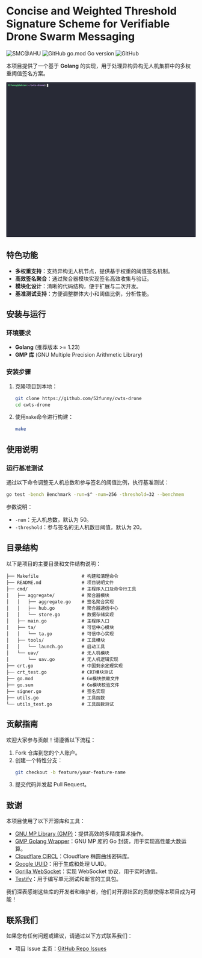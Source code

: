# Concise and Weighted Threshold Signature Scheme for Verifiable Drone Swarm Messaging

![SMC@AHU](https://img.shields.io/badge/SMC@-AHU-blue)
![GitHub go.mod Go version](https://img.shields.io/github/go-mod/go-version/52funny/cwts-drone)
![GitHub](https://img.shields.io/github/license/52funny/cwts-drone)

本项目提供了一个基于 **Golang** 的实现，用于处理异构异构无人机集群中的多权重阈值签名方案。

![Demo](demo.gif)

## 特色功能

- **多权重支持**：支持异构无人机节点，提供基于权重的阈值签名机制。
- **高效签名聚合**：通过聚合器模块实现签名高效收集与验证。
- **模块化设计**：清晰的代码结构，便于扩展与二次开发。
- **基准测试支持**：方便调整群体大小和阈值比例，分析性能。

## 安装与运行

### 环境要求

- **Golang** (推荐版本 >= 1.23)
- **GMP 库** (GNU Multiple Precision Arithmetic Library)

### 安装步骤

1. 克隆项目到本地：

   ```bash
   git clone https://github.com/52funny/cwts-drone
   cd cwts-drone
   ```

2. 使用`make`命令进行构建：
   ```bash
   make
   ```

## 使用说明

### 运行基准测试

通过以下命令调整无人机总数和参与签名的阈值比例，执行基准测试：

```bash
go test -bench Benchmark -run=$^ -num=256 -threshold=32 --benchmem
```

参数说明：

- `-num`：无人机总数，默认为 50。
- `-threshold`：参与签名的无人机数目阈值，默认为 20。

## 目录结构

以下是项目的主要目录和文件结构说明：

```
├── Makefile                # 构建和清理命令
├── README.md               # 项目说明文件
├── cmd/                    # 主程序入口及命令行工具
│   ├── aggregate/          # 聚合器模块
│   │   ├── aggregate.go    # 签名聚合实现
│   │   ├── hub.go          # 聚合器通信中心
│   │   └── store.go        # 数据存储实现
│   ├── main.go             # 主程序入口
│   ├── ta/                 # 可信中心模块
│   │   └── ta.go           # 可信中心实现
│   ├── tools/              # 工具模块
│   │   └── launch.go       # 启动工具
│   └── uav/                # 无人机模块
│       └── uav.go          # 无人机逻辑实现
├── crt.go                  # 中国剩余定理实现
├── crt_test.go             # CRT模块测试
├── go.mod                  # Go模块依赖文件
├── go.sum                  # Go模块校验文件
├── signer.go               # 签名实现
├── utils.go                # 工具函数
└── utils_test.go           # 工具函数测试
```

## 贡献指南

欢迎大家参与贡献！请遵循以下流程：

1. Fork 仓库到您的个人账户。
2. 创建一个特性分支：
   ```bash
   git checkout -b feature/your-feature-name
   ```
3. 提交代码并发起 Pull Request。

## 致谢

本项目使用了以下开源库和工具：

- [GNU MP Library (GMP)](https://gmplib.org/)：提供高效的多精度算术操作。
- [GMP Golang Wrapper](https://github.com/ncw/gmp)：GNU MP 库的 Go 封装，用于实现高性能大数运算。
- [Cloudflare CIRCL](https://github.com/cloudflare/circl)：Cloudflare 椭圆曲线密码库。
- [Google UUID](https://github.com/google/uuid)：用于生成和处理 UUID。
- [Gorilla WebSocket](https://github.com/gorilla/websocket)：实现 WebSocket 协议，用于实时通信。
- [Testify](https://github.com/stretchr/testify)：用于编写单元测试和断言的工具包。

我们深表感谢这些库的开发者和维护者，他们对开源社区的贡献使得本项目成为可能！

## 联系我们

如果您有任何问题或建议，请通过以下方式联系我们：

- 项目 Issue 主页：[GitHub Repo Issues](https://github.com/52funny/cwts-drone/issues)
